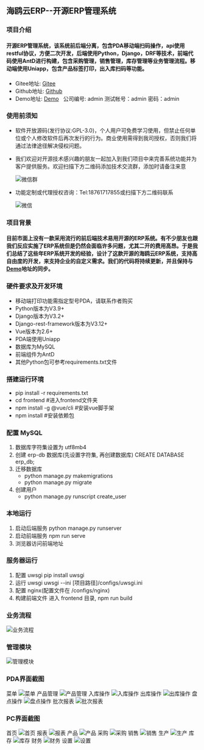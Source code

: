 ## 海鸥云ERP--开源ERP管理系统
### 项目介绍
#### 开源ERP管理系统，该系统前后端分离，包含PDA移动端扫码操作，api使用restful协议，方便二次开发，后端使用Python，Django，DRF等技术，前端代码使用AntD进行构建，包含采购管理，销售管理，库存管理等业务管理流程。移动端使用Uniapp，包含产品标签打印，出入库扫码等功能。
* Gitee地址: [Gitee](https://gitee.com/haioucloud/erp)
* Github地址: [Github](https://github.com/lianzhanshu/oms)
* Demo地址: [Demo](http://114.218.158.78:12222/) &nbsp;&nbsp;公司编号: admin  测试帐号：admin  密码：admin

### 使用前须知
* 软件开放源码(发行协议:GPL-3.0)，个人用户可免费学习使用，但禁止任何单位或个人修改软件后再次发行的行为。商业使用需得到我司授权，否则我们将通过法律途径解决侵权问题。
* 我们欢迎对开源技术感兴趣的朋友一起加入到我们项目中来完善系统功能并为客户提供服务。欢迎扫描下方二维码添加技术交流群，添加时请备注来意

   ![微信群](https://gitee.com/haioucloud/erp/raw/master/raw/%E5%BE%AE%E4%BF%A1%E7%BE%A4.png)
* 功能定制或代理授权咨询：Tel:18761717855或扫描下方二维码联系

   ![微信](https://gitee.com/haioucloud/erp/raw/master/raw/%E5%BE%AE%E4%BF%A1.png)

### 项目背景
#### 目前市面上没有一款采用流行的前后端技术易用开源的ERP系统。有不少朋友也跟我们反应实施了ERP系统但是仍然会面临许多问题，尤其二开的费用高昂。于是我们总结了这些年ERP系统开发的经验，设计了这款开源的海鸥云ERP系统，支持高自由度的开发，来支持企业的自定义需求。我们的代码将持续更新，并且保持与[Demo](http://114.218.158.78:12222/)地址的同步。

### 硬件要求及开发环境
* 移动端打印功能需指定型号PDA，请联系作者购买
* Python版本为V3.9+
* Django版本为V3.2+
* Django-rest-framework版本为V3.12+
* Vue版本为2.6+
* PDA端使用Uniapp
* 数据库为MySQL
* 前端组件为AntD
* 其他Python包可参考requirements.txt文件

### 搭建运行环境

* pip install -r requirements.txt
* cd frontend  #进入frontend文件夹
* npm install -g @vue/cli  #安装vue脚手架
* npm install  #安装依赖包

### 配置 MySQL

1. 数据库字符集设置为 utf8mb4
2. 创建 erp-db 数据库(先设置字符集, 再创建数据库)
    CREATE DATABASE erp_db;
3. 迁移数据库
    * python manage.py makemigrations
    * python manage.py migrate
4. 创建用户
    * python manage.py runscript create_user

### 本地运行

1. 启动后端服务
    python manage.py runserver
2. 启动前端服务
    npm run serve
3. 浏览器访问前端地址

### 服务器运行

1. 配置 uwsgi
    pip install uwsgi
2. 运行 uwsgi
    uwsgi --ini [项目路径]/configs/uwsgi.ini
3. 配置 nginx(配置文件在 /configs/nginx)
4. 构建前端文件
    进入 frontend 目录, npm run build

### 业务流程
![业务流程](https://gitee.com/haioucloud/erp/raw/master/raw/ERP%20Workflow.png)

### 管理模块
![管理模块](https://gitee.com/haioucloud/erp/raw/master/raw/ERP%E6%A8%A1%E5%9D%97.png)

### PDA界面截图
菜单
![菜单](https://gitee.com/haioucloud/erp/blob/master/raw/%E8%8F%9C%E5%8D%95.png)
产品管理
![产品管理](https://gitee.com/haioucloud/erp/blob/master/raw/%E4%BA%A7%E5%93%81%E7%AE%A1%E7%90%86.png)
入库操作
![入库操作](https://gitee.com/haioucloud/erp/blob/master/raw/%E5%85%A5%E5%BA%93%E6%93%8D%E4%BD%9C.png)
出库操作
![出库操作](https://gitee.com/haioucloud/erp/blob/master/raw/%E5%87%BA%E5%BA%93%E6%93%8D%E4%BD%9C.png)
盘点操作
![盘点操作](https://gitee.com/haioucloud/erp/blob/master/raw/%E7%9B%98%E7%82%B9%E6%93%8D%E4%BD%9C.png)
批次报表
![批次报表](https://gitee.com/haioucloud/erp/blob/master/raw/%E6%89%B9%E6%AC%A1%E6%8A%A5%E8%A1%A8.png)

### PC界面截图
首页
![首页](https://gitee.com/haioucloud/erp/raw/master/raw/%E9%A6%96%E9%A1%B5.png)
报表
![报表](https://gitee.com/haioucloud/erp/raw/master/raw/%E6%8A%A5%E8%A1%A8.png)
产品
![产品](https://gitee.com/haioucloud/erp/raw/master/raw/%E4%BA%A7%E5%93%81.png)
采购
![采购](https://gitee.com/haioucloud/erp/raw/master/raw/%E9%87%87%E8%B4%AD.png)
销售
![销售](https://gitee.com/haioucloud/erp/raw/master/raw/%E9%94%80%E5%94%AE.png)
生产
![生产](https://gitee.com/haioucloud/erp/raw/master/raw/%E7%94%9F%E4%BA%A7.png)
库存
![库存](https://gitee.com/haioucloud/erp/raw/master/raw/%E5%BA%93%E5%AD%98.png)
财务
![财务](https://gitee.com/haioucloud/erp/raw/master/raw/%E8%B4%A2%E5%8A%A1.png)
设置
![设置](https://gitee.com/haioucloud/erp/raw/master/raw/%E8%AE%BE%E7%BD%AE.png)